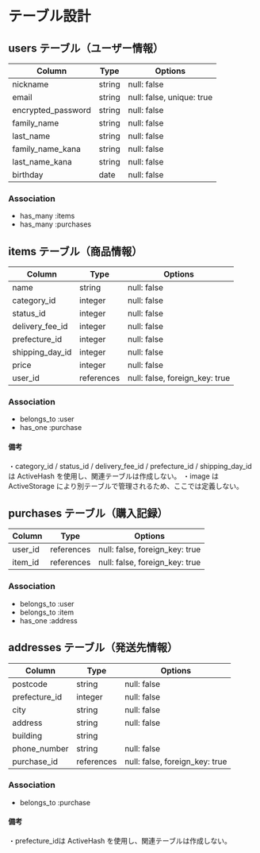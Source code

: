 # テーブル設計 

## users テーブル（ユーザー情報）
| Column             | Type   | Options                   |
| ------------------ | ------ | ------------------------- |
| nickname           | string | null: false               |
| email              | string | null: false, unique: true |
| encrypted_password | string | null: false               |
| family_name        | string | null: false               |
| last_name          | string | null: false               |
| family_name_kana   | string | null: false               |
| last_name_kana     | string | null: false               |
| birthday           | date   | null: false               |

### Association

- has_many :items
- has_many :purchases

## items テーブル（商品情報）

| Column          | Type       | Options                        |
| --------------- | ---------- | ------------------------------ |
| name            | string     | null: false                    |
| category_id     | integer    | null: false                    |
| status_id       | integer    | null: false                    |
| delivery_fee_id | integer    | null: false                    |
| prefecture_id   | integer    | null: false                    |
| shipping_day_id | integer    | null: false                    |
| price           | integer    | null: false                    |
| user_id         | references | null: false, foreign_key: true |

### Association

- belongs_to :user
- has_one :purchase

#### 備考

・category_id / status_id / delivery_fee_id / prefecture_id / shipping_day_id は ActiveHash を使用し、関連テーブルは作成しない。
・image は ActiveStorage により別テーブルで管理されるため、ここでは定義しない。


## purchases テーブル（購入記録）

| Column | Type       | Options                           |
| ------ | ---------- | --------------------------------- |
| user_id   | references | null: false, foreign_key: true |
| item_id   | references | null: false, foreign_key: true |

### Association

- belongs_to :user
- belongs_to :item
- has_one :address

## addresses テーブル（発送先情報）

| Column        | Type       | Options                        |
| ------------- | ---------- | ------------------------------ |
| postcode      | string     | null: false                    |
| prefecture_id | integer    | null: false                    |
| city          | string     | null: false                    |
| address       | string     | null: false                    |
| building      | string     |                                |
| phone_number  | string     | null: false                    |
| purchase_id   | references | null: false, foreign_key: true |

### Association

- belongs_to :purchase

#### 備考

・prefecture_idは ActiveHash を使用し、関連テーブルは作成しない。







